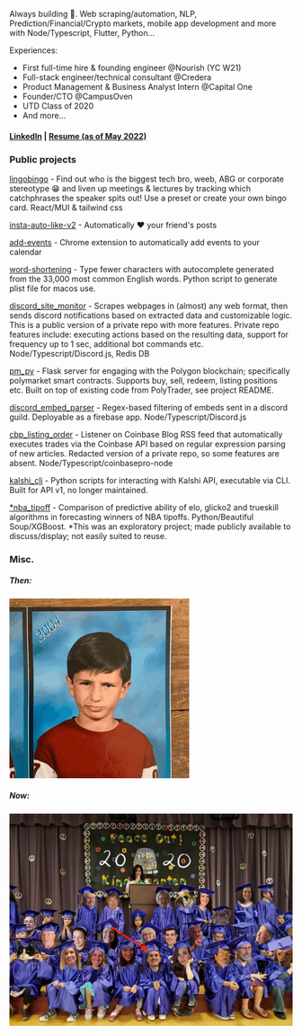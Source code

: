 Always building 💪. Web scraping/automation, NLP, Prediction/Financial/Crypto markets, mobile app development and more with Node/Typescript, Flutter, Python...

Experiences:

- First full-time hire & founding engineer @Nourish (YC W21)
- Full-stack engineer/technical consultant @Credera
- Product Management & Business Analyst Intern @Capital One
- Founder/CTO @CampusOven
- UTD Class of 2020
- And more...

#### [LinkedIn](https://www.linkedin.com/in/logan-harless/) | [Resume (as of May 2022)](./resume.pdf)

### Public projects

[lingobingo](https://lingobingo.app) - Find out who is the biggest tech bro, weeb, ABG or corporate stereotype 😁 and liven up meetings & lectures by tracking which catchphrases the speaker spits out! Use a preset or create your own bingo card. React/MUI & tailwind css

[insta-auto-like-v2](https://github.com/EllAchE/insta-auto-like-v2) - Automatically ❤️ your friend's posts

[add-events](https://github.com/EllAchE/add-events) - Chrome extension to automatically add events to your calendar

[word-shortening](https://github.com/EllAchE/word-shortening) - Type fewer characters with autocomplete generated from the 33,000 most common English words. Python script to generate plist file for macos use.

[discord_site_monitor](https://github.com/EllAchE/discord_site_monitor) - Scrapes webpages in (almost) any web format, then sends discord notifications based on extracted data and customizable logic. This is a public version of a private repo with more features. Private repo features include: executing actions based on the resulting data, support for frequency up to 1 sec, additional bot commands etc. Node/Typescript/Discord.js, Redis DB

[pm_py](https://github.com/EllAchE/pm_py/blob/main/README.md) - Flask server for engaging with the Polygon blockchain; specifically polymarket smart contracts. Supports buy, sell, redeem, listing positions etc. Built on top of existing code from PolyTrader, see project README.

[discord_embed_parser](https://github.com/EllAchE/discord_embed_parser) - Regex-based filtering of embeds
sent in a discord guild. Deployable as a firebase app. Node/Typescript/Discord.js

[cbp_listing_order](https://github.com/EllAchE/cbp_listing_order) - Listener on Coinbase Blog RSS feed that automatically
executes trades via the Coinbase API based on regular expression parsing of new articles.
Redacted version of a private repo, so some features are absent. Node/Typescript/coinbasepro-node

[kalshi_cli](https://github.com/EllAchE/kalshi_cli) - Python scripts for interacting with Kalshi API, executable
via CLI. Built for API v1, no longer maintained.

[\*nba_tipoff](https://github.com/EllAchE/nba-tipoff-scraper) - Comparison of predictive ability of elo, glicko2 and
trueskill algorithms in forecasting winners of NBA tipoffs. Python/Beautiful Soup/XGBoost.
\*This was an exploratory project; made publicly available to discuss/display; not easily suited to reuse.

### Misc.

##### Then:

![alt text](./profilegif_looping.gif)

##### Now:

![alt text](./grad.jpg)
